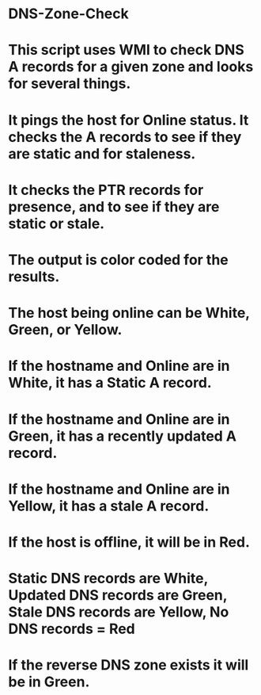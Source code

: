 # DNS-Zone-Check
# This script uses WMI to check DNS A records for a given zone and looks for several things.
# It pings the host for Online status. It checks the A records to see if they are static and for staleness.
# It checks the PTR records for presence, and to see if they are static or stale.
# The output is color coded for the results.
# The host being online can be White, Green, or Yellow. 
# If the hostname and Online are in White, it has a Static A record.
# If the hostname and Online are in Green, it has a recently updated A record. 
# If the hostname and Online are in Yellow, it has a stale A record. 
# If the host is offline, it will be in Red.
# Static DNS records are White, Updated DNS records are Green, Stale DNS records are Yellow, No DNS records = Red
# If the reverse DNS zone exists it will be in Green.